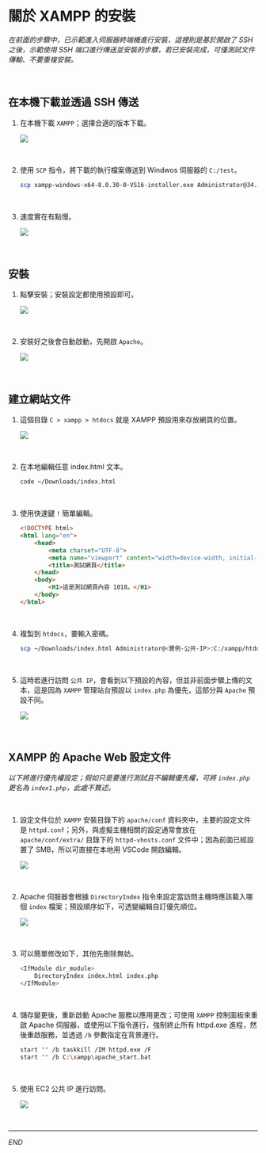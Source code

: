 # 關於 XAMPP 的安裝

_在前面的步驟中，已示範進入伺服器終端機進行安裝，這裡則是基於開啟了 SSH 之後，示範使用 SSH 端口進行傳送並安裝的步驟，若已安裝完成，可僅測試文件傳輸、不要重複安裝。_

<br>

## 在本機下載並透過 SSH 傳送

1. 在本機下載 `XAMPP`；選擇合適的版本下載。

    ![](images/img_14.png)

<br>

2. 使用 `SCP` 指令，將下載的執行檔案傳送到 Windwos 伺服器的 `C:/test`。

    ```bash
    scp xampp-windows-x64-8.0.30-0-VS16-installer.exe Administrator@34.237.2.154:C:/test
    ```

<br>

3. 速度實在有點慢。

    ![](images/img_53.png)

<br>

## 安裝

1. 點擊安裝；安裝設定都使用預設即可。

    ![](images/img_54.png)

<br>

2. 安裝好之後會自動啟動，先開啟 `Apache`。

    ![](images/img_08.png)

<br>

## 建立網站文件

1. 這個目錄 `C > xampp > htdocs` 就是 XAMPP 預設用來存放網頁的位置。

    ![](images/img_15.png)

<br>

2. 在本地編輯任意 index.html 文本。

    ```bash
    code ~/Downloads/index.html
    ```

<br>

3. 使用快速鍵 `!` 簡單編輯。

    ```html
    <!DOCTYPE html>
    <html lang="en">
        <head>
            <meta charset="UTF-8">
            <meta name="viewport" content="width=device-width, initial-scale=1.0">
            <title>測試網頁</title>
        </head>
        <body>
            <H1>這是測試網頁內容 1018。</H1>
        </body>
    </html>
    ```

<br>

4. 複製到 `htdocs`，要輸入密碼。

    ```bash
    scp ~/Downloads/index.html Administrator@<實例-公共-IP>:C:/xampp/htdocs
    ```

<br>

5. 這時若進行訪問 `公共 IP`，會看到以下預設的內容，但並非前面步驟上傳的文本，這是因為 `XAMPP` 管理站台預設以 `index.php` 為優先，這部分與 `Apache` 預設不同。

    ![](images/img_94.png)

<br>

## XAMPP 的 Apache Web 設定文件

_以下將進行優先權設定；假如只是要進行測試且不編輯優先權，可將 `index.php` 更名為 `index1.php`，此處不贅述。_

<br>

1. 設定文件位於 `XAMPP` 安裝目錄下的 `apache/conf` 資料夾中，主要的設定文件是 `httpd.conf`；另外，與虛擬主機相關的設定通常會放在 `apache/conf/extra/` 目錄下的 `httpd-vhosts.conf` 文件中；因為前面已經設置了 SMB，所以可直接在本地用 VSCode 開啟編輯。

    ![](images/img_95.png)

<br>

2. Apache 伺服器會根據 `DirectoryIndex` 指令來設定當訪問主機時應該載入哪個 `index` 檔案；預設順序如下，可透變編輯自訂優先順位。

    ![](images/img_55.png)

<br>

3. 可以簡單修改如下，其他先刪除無妨。

    ```bash
    <IfModule dir_module>
        DirectoryIndex index.html index.php
    </IfModule>
    ```

<br>

4. 儲存變更後，重新啟動 Apache 服務以應用更改；可使用 `XAMPP` 控制面板來重啟 Apache 伺服器，或使用以下指令進行，強制終止所有 httpd.exe 進程，然後重啟服務，並透過 `/b` 參數指定在背景運行。

    ```bash
    start "" /b taskkill /IM httpd.exe /F
    start "" /b C:\xampp\apache_start.bat
    ```

<br>

5. 使用 EC2 公共 IP 進行訪問。

    ![](images/img_56.png)

<br>

___

_END_
